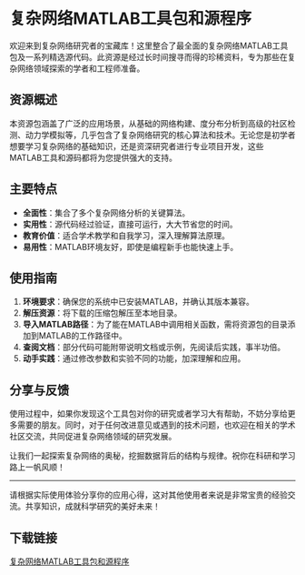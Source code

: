 # 复杂网络MATLAB工具包和源程序

欢迎来到复杂网络研究者的宝藏库！这里整合了最全面的复杂网络MATLAB工具包及一系列精选源代码。此资源是经过长时间搜寻而得的珍稀资料，专为那些在复杂网络领域探索的学者和工程师准备。

## 资源概述

本资源包涵盖了广泛的应用场景，从基础的网络构建、度分布分析到高级的社区检测、动力学模拟等，几乎包含了复杂网络研究的核心算法和技术。无论您是初学者想要学习复杂网络的基础知识，还是资深研究者进行专业项目开发，这些MATLAB工具和源码都将为您提供强大的支持。

## 主要特点

- **全面性**：集合了多个复杂网络分析的关键算法。
- **实用性**：源代码经过验证，直接可运行，大大节省您的时间。
- **教育价值**：适合学术教学和自我学习，深入理解算法原理。
- **易用性**：MATLAB环境友好，即使是编程新手也能快速上手。
  
## 使用指南

1. **环境要求**：确保您的系统中已安装MATLAB，并确认其版本兼容。
2. **解压资源**：将下载的压缩包解压至本地目录。
3. **导入MATLAB路径**：为了能在MATLAB中调用相关函数，需将资源包的目录添加到MATLAB的工作路径中。
4. **查阅文档**：部分代码可能附带说明文档或示例，先阅读后实践，事半功倍。
5. **动手实践**：通过修改参数和实验不同的功能，加深理解和应用。

## 分享与反馈

使用过程中，如果你发现这个工具包对你的研究或者学习大有帮助，不妨分享给更多需要的朋友。同时，对于任何改进意见或遇到的技术问题，也欢迎在相关的学术社区交流，共同促进复杂网络领域的研究发展。

让我们一起探索复杂网络的奥秘，挖掘数据背后的结构与规律。祝你在科研和学习路上一帆风顺！

---

请根据实际使用体验分享你的应用心得，这对其他使用者来说是非常宝贵的经验交流。共享知识，成就科学研究的美好未来！

## 下载链接

[复杂网络MATLAB工具包和源程序](https://pan.quark.cn/s/36d195fd6668)